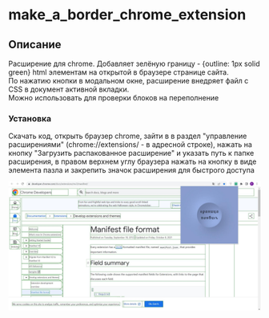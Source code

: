 # make_a_border_chrome_extension

## Описание

Расширение для chrome. 
Добавляет зелёную границу - {outline: 1px solid green} html элементам на открытой в браузере странице сайта.  
По нажатию кнопки в модальном окне, расширение внедряет файл с CSS в документ активной вкладки.  
Можно использовать для проверки блоков на переполнение

### Установка

Скачать код, открыть браузер chrome, зайти в в раздел "управление расширениями" (chrome://extensions/ - в адресной строке), нажать на кнопку "Загрузить распакованное расширение" и указать путь к папке расширения, в правом верхнем углу браузера нажать на кнопку в виде элемента пазла и закрепить значок расширения для быстрого доступа

![Иллюстрация к проекту](https://github.com/yryryk/make_a_border_chrome_extension/raw/main/images/img.jpg)

